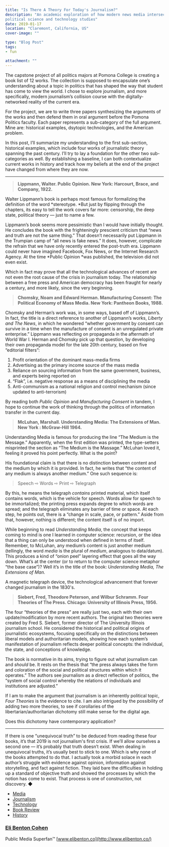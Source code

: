 ```yaml
---
title: "Is There A Theory For Today's Journalism?"
description: "An academic exploration of how modern news media intersects the disciplines of
political science and technology studies"
date: 2019-01-17
location: "Claremont, California, US"
cover-image: ""

type: "Blog Post"
tags:
- fun

attachment: ""
---
```


The capstone project of all politics majors at Pomona College is creating a book
list of 12 works. The collection is supposed to encapsulate one’s understanding
about a topic in politics that has shaped the way that student has come to view
the world. I chose to explore journalism, and more specifically, modern
journalism’s collision course with the digitally-networked reality of the
current era.

For the project, we are to write three papers synthesizing the arguments of the
works and then defend them in oral argument before the Pomona Politics faculty.
Each paper represents a sub-category of the full argument. Mine are: historical
examples, dsytopic technologies, and the American problem.

In this post, I’ll summarize my understanding to the first sub-section,
historical examples, which include four works of journalistic theory spanning
the past century. I’ll try to lay a foundation for the other two sub-categories
as well. By establishing a baseline, I can both contextualize current works in
history and track how my beliefs at the end of the project have changed from
where they are now.

---

> **Lippmann, Walter. Public Opinion. New York: Harcourt, Brace, and Company, 1922.**

Walter Lippmann’s book is perhaps most famous for formalizing the definition of
the word *stereotype. *But just by flipping through the chapters, its easy to
tell the work covers far more: censorship, the deep state, political theory —
just to name a few.

Lippmann’s book seems more pessimistic than I would have initially thought. He
concludes the book with the frighteningly prescient criticism that “news and
truth are not the same thing.” That doesn’t necessarily put Lippmann in the
Trumpian camp of “all news is fake news.” It does, however, complicate the
refrain that we have only recently entered the post-truth era. Lippmann could
never have imagined Facebook, Fox News, or the Internet Research Agency. At the
time *Public Opinion *was published, the television did not even exist.

Which in fact may prove that all the technological advances of recent are not
even the root cause of the crisis in journalism today. The relationship between
a free press and American democracy has been fraught for nearly a century, and
more likely, since the very beginning.

> **Chomsky, Noam and Edward Herman. Manufacturing Consent: The Political Economy
> of Mass Media. New York: Pantheon Books, 1988.**

Chomsky and Herman’s work was, in some ways, based off of Lippmann’s. In fact,
the title is a direct reference to another of Lippmann’s works, _Liberty and The
News_, in which he wondered “whether government by consent can survive in a time
when the manufacture of consent is an unregulated private enterprise.” Lippmann
was reflecting on propaganda in the aftermath of World War I. Herman and Chomsky
pick up that question, by developing their own propaganda model for the late
20th century, based on five “editorial filters”:

1.  Profit orientation of the dominant mass-media firms
2.  Advertising as the primary income source of the mass media
3.  Reliance on sourcing information from the same government, business, and experts
    being reported on
4.  “Flak”, i.e. negative response as a means of disciplining the media
5.  Anti-communism as a national religion and control mechanism (since updated to
    anti-terrorism)

By reading both _Public Opinion_ and _Manufacturing Consent_ in tandem, I hope
to continue the work of thinking through the politics of information transfer in
the current day.

> **McLuhan, Marshall. Understanding Media: The Extensions of Man. New York :
> McGraw-Hill 1964.**

Understanding Media is famous for producing the line “The Medium is the
Message.” Apparently, when the first edition was printed, the type-setters
misprinted the section as “The Medium is the Massage.” McLuhan loved it, feeling
it proved his point perfectly. What is the point?

His foundational claim is that there is no distinction between content and the
medium by which it is provided. In fact, he writes that “the content of any
medium is always another medium.” One such sequence is:

> Speech ⇨ Words ⇨ Print ⇨ Telegraph

By this, he means the telegraph _contains_ printed material, which itself
contains words, which is the vehicle for speech. Words allow for speech to be
immortalized; the printing press expands degree to which words are spread; and
the telegraph eliminates any barrier of time or space. At each step, he points
out, there is a “change in scale, pace, or pattern.” Aside from that, however,
nothing is different; the content itself is of no import.

While beginning to read _Understanding_ _Media_, the concept that keeps coming
to mind is one I learned in computer science: recursion, or the idea that a
thing can only be understood when defined in terms of itself. Remember, to
McLuhan, any medium’s content is just another medium (tellingly, the word
_media_ is the plural of _medium_, analogous to data/datum). This produces a
kind of “onion peel” layering effect that goes all the way down. What’s at the
center (or to return to the computer science metaphor “the base case”)? Well
it’s in the title of the book: _Understanding Media, The Extensions of Man._

<span class="figcaption_hack">A magnetic telegraph device, the technological advancement that forever changed
journalism in the 1830's.</span>

> **Siebert, Fred, Theodore Peterson, and Wilbur Schramm. Four Theories of The
> Press. Chicago: University of Illinois Press, 1956.**

The four “theories of the press” are really just two, each with their own
update/modification by more recent authors. The original two theories were
created by Fred S. Siebert, former director of The University Illinois
journalism school. He considered the historical and political origins of
journalistic ecosystems, focusing specifically on the distinctions between
liberal models and authoritarian models, showing how each system’s manifestation
of journalism reflects deeper political concepts: the individual, the state, and
conceptions of knowledge.

The book is normative in its aims, trying to figure out what journalism can and
_should_ be. It rests on the thesis that “the press always takes the form and
coloration of the social and political structures within which it operates.” The
authors see journalism as a direct reflection of politics, the “system of social
control whereby the relations of individuals and institutions are adjusted.”

If I am to make the argument that journalism is an inherently political topic,
_Four Theories_ is the evidence to cite. I am also intrigued by the possibility
of adding two more theories, to see if corollaries of the
libertarian/authoritarian dichotomy still make sense for the digital age.

<span class="figcaption_hack">Does this dichotomy have contemporary application?</span>

---

If there is one “unequivocal truth” to be deduced from reading these four books,
it’s that 2019 is not journalism's first crisis. If we’ll allow ourselves a
second one — it’s probably that truth doesn’t exist. When dealing in unequivocal
truths, it’s usually best to stick to one. Which is why none of the books
attempted to do that. I actually took a morbid solace in each author’s struggle
with evidence against opinion, information against storytelling, and fact
against fiction. They laid bare the difficulties in holding up a standard of
objective truth and showed the processes by which the notion has come to exist.
That process is one of construction, not discovery. ◆

- [Media](https://medium.com/tag/media?source=post)
- [Journalism](https://medium.com/tag/journalism?source=post)
- [Technology](https://medium.com/tag/technology?source=post)
- [Book Review](https://medium.com/tag/book-review?source=post)
- [History](https://medium.com/tag/history?source=post)

### [Eli Benton Cohen](https://medium.com/@elibenton)

Public Media Superfan™ [www.elibenton.co](http://www.elibenton.co/)
